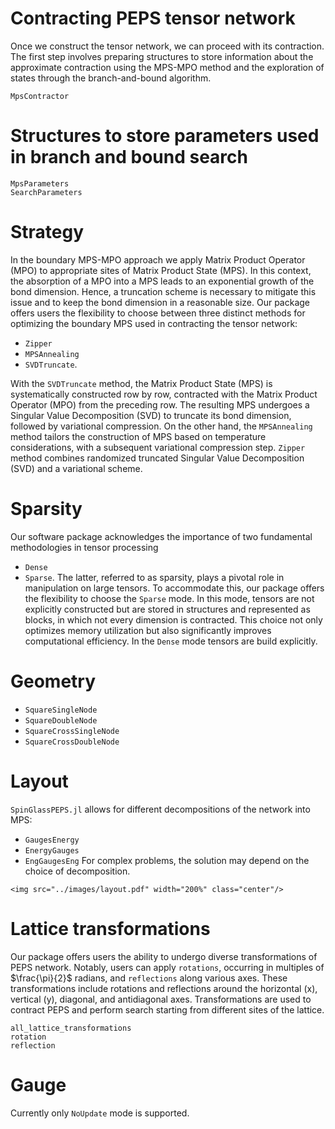 # Contracting PEPS tensor network
Once we construct the tensor network, we can proceed with its contraction. The first step involves preparing structures to store information about the approximate contraction using the MPS-MPO method and the exploration of states through the branch-and-bound algorithm.

```@docs
MpsContractor
```

# Structures to store parameters used in branch and bound search
```@docs
MpsParameters
SearchParameters
```

# Strategy 
In the boundary MPS-MPO approach we apply Matrix Product Operator (MPO) to appropriate sites of Matrix Product State (MPS). In this context, the absorption of a MPO into a MPS leads to an exponential growth of the bond dimension. Hence, a truncation scheme is necessary to mitigate this issue and to keep the bond dimension in a reasonable size. 
Our package offers users the flexibility to choose between three distinct methods for optimizing the boundary MPS used in contracting the tensor network: 
* `Zipper`
* `MPSAnnealing`
* `SVDTruncate`.

With the `SVDTruncate` method, the Matrix Product State (MPS) is systematically constructed row by row, contracted with the Matrix Product Operator (MPO) from the preceding row. The resulting MPS undergoes a Singular Value Decomposition (SVD) to truncate its bond dimension, followed by variational compression. 
On the other hand, the `MPSAnnealing` method tailors the construction of MPS based on temperature considerations, with a subsequent variational compression step. 
`Zipper` method combines randomized truncated Singular Value Decomposition (SVD) and a variational
scheme.

# Sparsity 
Our software package acknowledges the importance of two fundamental methodologies in tensor processing
* `Dense` 
* `Sparse`. 
The latter, referred to as sparsity, plays a pivotal role in manipulation on large tensors. To accommodate this, our package offers the flexibility to choose the `Sparse` mode. In this mode, tensors are not explicitly constructed but are stored in structures and represented as blocks, in which not every dimension is contracted. This choice not only optimizes memory utilization but also significantly improves computational efficiency. In the `Dense` mode tensors are build explicitly.

# Geometry
* `SquareSingleNode`
* `SquareDoubleNode`
* `SquareCrossSingleNode`
* `SquareCrossDoubleNode`

# Layout 
`SpinGlassPEPS.jl` allows for different decompositions of the network into MPS:
* `GaugesEnergy`
* `EnergyGauges`
* `EngGaugesEng`
For complex problems, the solution may depend on the choice of decomposition.

```@raw html
<img src="../images/layout.pdf" width="200%" class="center"/>
```

# Lattice transformations
Our package offers users the ability to undergo diverse transformations of PEPS network. Notably, users can apply `rotations`, occurring in multiples of $\frac{\pi}{2}$ radians, and `reflections` along various axes. These transformations include rotations and reflections around the horizontal (x), vertical (y), diagonal, and antidiagonal axes. Transformations are used to contract PEPS and perform search starting from different sites of the lattice. 

```@docs
all_lattice_transformations
rotation
reflection
```

# Gauge 
Currently only `NoUpdate` mode is supported.